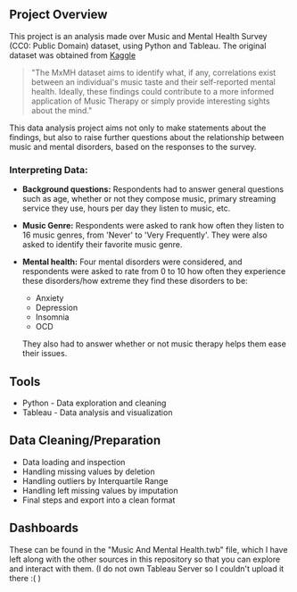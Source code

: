 ## Project Overview
This project is an analysis made over Music and Mental Health Survey (CC0: Public Domain) dataset, using Python and Tableau. The original dataset was obtained from [Kaggle](https://www.kaggle.com/datasets/catherinerasgaitis/mxmh-survey-results/data)
> "The MxMH dataset aims to identify what, if any, correlations exist between an individual's music taste and their self-reported mental health. Ideally, these findings could contribute to a more informed application of Music Therapy or simply provide interesting sights about the mind."

This data analysis project aims not only to make statements about the findings, but also to raise further questions about the relationship between music and mental disorders, based on the responses to the survey.
### Interpreting Data:
* **Background questions:** Respondents had to answer general questions such as age, whether or not they compose music, primary streaming service they use, hours per day they listen to music, etc.
* **Music Genre:** Respondents were asked to rank how often they listen to 16 music genres, from 'Never' to 'Very Frequently'. They were also asked to identify their favorite music genre.
* **Mental health:** Four mental disorders were considered, and respondents were asked to rate from 0 to 10 how often they experience these disorders/how extreme they find these disorders to be:
  * Anxiety
  * Depression
  * Insomnia
  * OCD

  They also had to answer whether or not music therapy helps them ease their issues.

## Tools
* Python - Data exploration and cleaning
* Tableau - Data analysis and visualization
## Data Cleaning/Preparation
* Data loading and inspection
* Handling missing values by deletion
* Handling outliers by Interquartile Range 
* Handling left missing values by imputation
* Final steps and export into a clean format
## Dashboards
These can be found in the "Music And Mental Health.twb" file, which I have left along with the other sources in this repository so that you can explore and interact with them. (I do not own Tableau Server so I couldn't upload it there :( )
